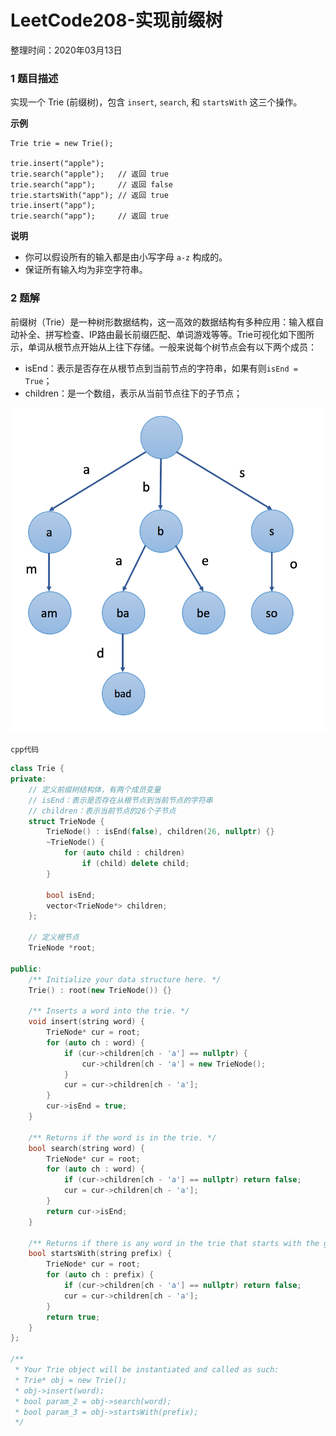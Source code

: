 # LeetCode208-实现前缀树

整理时间：2020年03月13日



### 1 题目描述

实现一个 Trie (前缀树)，包含 `insert`, `search`, 和 `startsWith` 这三个操作。



**示例**

```
Trie trie = new Trie();

trie.insert("apple");
trie.search("apple");   // 返回 true
trie.search("app");     // 返回 false
trie.startsWith("app"); // 返回 true
trie.insert("app");   
trie.search("app");     // 返回 true
```



**说明**

- 你可以假设所有的输入都是由小写字母 `a-z` 构成的。
- 保证所有输入均为非空字符串。



### 2 题解

前缀树（Trie）是一种树形数据结构，这一高效的数据结构有多种应用：输入框自动补全、拼写检查、IP路由最长前缀匹配、单词游戏等等。Trie可视化如下图所示，单词从根节点开始从上往下存储。一般来说每个树节点会有以下两个成员：

- isEnd：表示是否存在从根节点到当前节点的字符串，如果有则`isEnd = True`；
- children：是一个数组，表示从当前节点往下的子节点；

![](./images/208-1.png)

`cpp代码`

```c++
class Trie {
private:
    // 定义前缀树结构体，有两个成员变量
    // isEnd：表示是否存在从根节点到当前节点的字符串
    // children：表示当前节点的26个子节点
    struct TrieNode {
        TrieNode() : isEnd(false), children(26, nullptr) {}
        ~TrieNode() {
            for (auto child : children) 
                if (child) delete child;
        }

        bool isEnd;
        vector<TrieNode*> children;
    };

    // 定义根节点
    TrieNode *root;
    
public:
    /** Initialize your data structure here. */
    Trie() : root(new TrieNode()) {}
    
    /** Inserts a word into the trie. */
    void insert(string word) {
        TrieNode* cur = root;
        for (auto ch : word) {
            if (cur->children[ch - 'a'] == nullptr) {
                cur->children[ch - 'a'] = new TrieNode();
            }
            cur = cur->children[ch - 'a'];
        }
        cur->isEnd = true;
    }
    
    /** Returns if the word is in the trie. */
    bool search(string word) {
        TrieNode* cur = root;
        for (auto ch : word) {
            if (cur->children[ch - 'a'] == nullptr) return false;
            cur = cur->children[ch - 'a'];
        }
        return cur->isEnd;
    }
    
    /** Returns if there is any word in the trie that starts with the given prefix. */
    bool startsWith(string prefix) {
        TrieNode* cur = root;
        for (auto ch : prefix) {
            if (cur->children[ch - 'a'] == nullptr) return false;
            cur = cur->children[ch - 'a'];
        }
        return true;
    }
};

/**
 * Your Trie object will be instantiated and called as such:
 * Trie* obj = new Trie();
 * obj->insert(word);
 * bool param_2 = obj->search(word);
 * bool param_3 = obj->startsWith(prefix);
 */
```

#### 

